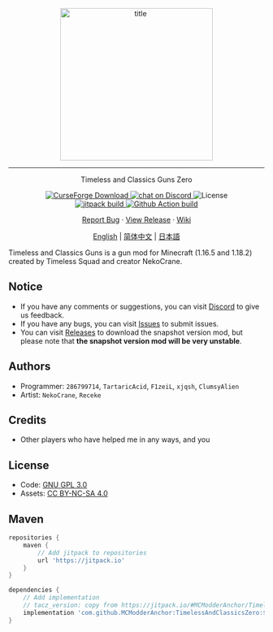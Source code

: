 <p align="center">
    <img width="300" src="https://s2.loli.net/2024/04/30/NJrstR1QzpoLyIT.png" alt="title">
</p>
<hr>
<p align="center">Timeless and Classics Guns Zero</p>
<p align="center">
    <a href="https://www.curseforge.com/minecraft/mc-mods/timeless-and-classic-guns-tac">
        <img src="http://cf.way2muchnoise.eu/full_timeless-and-classic-guns-tacz.svg" alt="CurseForge Download">
    </a>
    <a href="https://discord.gg/FdDTDWgU">
        <img src="https://img.shields.io/discord/851263928721866752?logo=discord" alt="chat on Discord">
    </a>
    <img src="https://img.shields.io/badge/license-GNU GPL 3.0 | CC%20BY--NC--SA%204.0-green" alt="License">
    <br>
    <a href="https://jitpack.io/#MCModderAnchor/TimelessAndClassicsZero">
        <img src="https://jitpack.io/v/MCModderAnchor/TimelessAndClassicsZero.svg" alt="jitpack build">
    </a>
    <a href="https://github.com/MCModderAnchor/TimelessAndClassicsZero/actions/workflows/gradle-publish.yml">
        <img src="https://github.com/MCModderAnchor/TimelessAndClassicsZero/actions/workflows/gradle-publish.yml/badge.svg" alt="Github Action build">
    </a>
</p>
<p align="center">
    <a href="https://github.com/MCModderAnchor/TimelessAndClassicsZero/issues">Report Bug</a>    ·
    <a href="https://github.com/MCModderAnchor/TimelessAndClassicsZero/releases">View Release</a>    ·
    <a href="https://tacwiki.mcma.club/zh/">Wiki</a>
</p>
<p align="center">
    <a href="#">English</a> | 
    <a href="#">简体中文</a> | 
    <a href="#">日本語</a>
</p>

Timeless and Classics Guns is a gun mod for Minecraft (1.16.5 and 1.18.2) created by Timeless Squad and creator
NekoCrane.

## Notice

- If you have any comments or suggestions, you can visit [Discord](https://discord.gg/FdDTDWgU) to give us feedback.
- If you have any bugs, you can visit [Issues](https://github.com/MCModderAnchor/TimelessAndClassicsZero/issues) to
  submit issues.
- You can visit [Releases](https://github.com/MCModderAnchor/TimelessAndClassicsZero/releases) to download the snapshot
  version mod, but please note that **the snapshot version mod will be very unstable**.

## Authors

- Programmer: `286799714`, `TartaricAcid`, `F1zeiL`, `xjqsh`, `ClumsyAlien`
- Artist: `NekoCrane`, `Receke`

## Credits

- Other players who have helped me in any ways, and you

## License

- Code: [GNU GPL 3.0](https://www.gnu.org/licenses/gpl-3.0.txt)
- Assets: [CC BY-NC-SA 4.0](https://creativecommons.org/licenses/by-nc-sa/4.0/)

## Maven

```groovy
repositories {
    maven {
        // Add jitpack to repositories
        url 'https://jitpack.io'
    }
}

dependencies {
    // Add implementation
    // tacz_version: copy from https://jitpack.io/#MCModderAnchor/TimelessAndClassicsZero
    implementation 'com.github.MCModderAnchor:TimelessAndClassicsZero:${tacz_version}'
}
```
